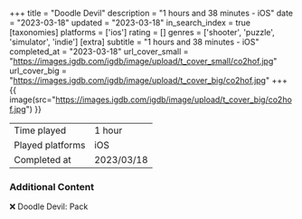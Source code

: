 +++
title = "Doodle Devil"
description = "1 hours and 38 minutes - iOS"
date = "2023-03-18"
updated = "2023-03-18"
in_search_index = true
[taxonomies]
platforms = ['ios']
rating = []
genres = ['shooter', 'puzzle', 'simulator', 'indie']
[extra]
subtitle = "1 hours and 38 minutes - iOS"
completed_at = "2023-03-18"
url_cover_small = "https://images.igdb.com/igdb/image/upload/t_cover_small/co2hof.jpg"
url_cover_big = "https://images.igdb.com/igdb/image/upload/t_cover_big/co2hof.jpg"
+++
{{ image(src="https://images.igdb.com/igdb/image/upload/t_cover_big/co2hof.jpg") }}

|              |            |
| ------------ | ---------- |
| Time played  | 1 hour |
| Played platforms    | iOS |
| Completed at | 2023/03/18 |



### Additional Content


❌ Doodle Devil: Pack
